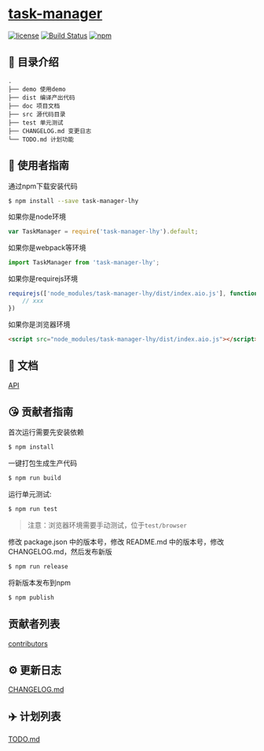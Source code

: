 # [task-manager](https://github.com/BUPTlhuanyu/task-manager)
[![license](https://img.shields.io/badge/license-MIT-blue.svg)](https://github.com/BUPTlhuanyu/task-manager/blob/master/LICENSE)
[![Build Status](https://travis-ci.org/BUPTlhuanyu/task-manager.svg?branch=master)](https://travis-ci.org/BUPTlhuanyu/task-manager)
[![npm](https://img.shields.io/badge/npm-0.1.0-orange.svg)](https://www.npmjs.com/package/task-manager-lhy)

## :open_file_folder: 目录介绍

```
.
├── demo 使用demo
├── dist 编译产出代码
├── doc 项目文档
├── src 源代码目录
├── test 单元测试
├── CHANGELOG.md 变更日志
└── TODO.md 计划功能
```

## :rocket: 使用者指南

通过npm下载安装代码

```bash
$ npm install --save task-manager-lhy
```

如果你是node环境

```js
var TaskManager = require('task-manager-lhy').default;
```

如果你是webpack等环境

```js
import TaskManager from 'task-manager-lhy';
```

如果你是requirejs环境

```js
requirejs(['node_modules/task-manager-lhy/dist/index.aio.js'], function (TaskManager) {
    // xxx
})
```

如果你是浏览器环境

```html
<script src="node_modules/task-manager-lhy/dist/index.aio.js"></script>
```

## :bookmark_tabs: 文档
[API](./doc/api.md)

## :kissing_heart: 贡献者指南
首次运行需要先安装依赖

```bash
$ npm install
```

一键打包生成生产代码

```bash
$ npm run build
```

运行单元测试:

```bash
$ npm run test
```

> 注意：浏览器环境需要手动测试，位于`test/browser`

修改 package.json 中的版本号，修改 README.md 中的版本号，修改 CHANGELOG.md，然后发布新版

```bash
$ npm run release
```

将新版本发布到npm

```bash
$ npm publish
```

## 贡献者列表

[contributors](https://github.com/BUPTlhuanyu/task-manager/graphs/contributors)

## :gear: 更新日志
[CHANGELOG.md](./CHANGELOG.md)

## :airplane: 计划列表
[TODO.md](./TODO.md)